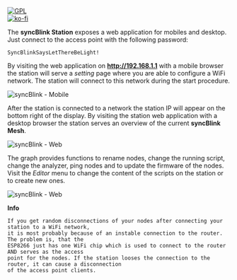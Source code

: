 [![GPL](https://img.shields.io/github/license/syncBlink/syncBlink)](https://github.com/syncBlink/syncBlink/blob/main/LICENSE)  
[![ko-fi](https://www.ko-fi.com/img/githubbutton_sm.svg)](https://ko-fi.com/A0A01MQZP)



The **syncBlink Station** exposes a web application for mobiles and desktop.
Just connect to the access point with the following password:

```
SyncBlinkSaysLetThereBeLight!
```

By visiting the web application on **http://192.168.1.1** with a mobile browser the station will serve a *setting* page where you are able to configure a WiFi network. The station will connect to this network during the start procedure.

![syncBlink - Mobile](https://raw.githubusercontent.com/syncBlink/syncBlink/main/img/web-mobile.png)

After the station is connected to a network the station IP will appear on the bottom right of the display. By visiting the station web application with a desktop browser the station serves an overview of the current **syncBlink Mesh**.

![syncBlink - Web](https://raw.githubusercontent.com/syncBlink/syncBlink/main/img/web-1.png)

The graph provides functions to rename nodes, change the running script, change the analyzer, ping nodes and to update the firmware of the nodes. Visit the *Editor* menu to change the content of the scripts on the station or to create new ones.

![syncBlink - Web](https://raw.githubusercontent.com/syncBlink/syncBlink/main/img/web-2.png)

**Info**
```
If you get random disconnections of your nodes after connecting your station to a WiFi network,  
it is most probably because of an instable connection to the router. The problem is, that the  
ESP8266 just has one WiFi chip which is used to connect to the router AND serves as the access  
point for the nodes. If the station looses the connection to the router, it can cause a disconnection  
of the access point clients.
```